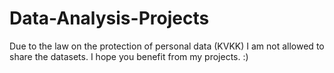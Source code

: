 # Data-Analysis-Projects

Due to the law on the protection of personal data (KVKK) I am not allowed to share the datasets. I hope you benefit from my projects. :)
